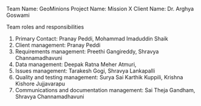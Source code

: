 Team Name: GeoMinions
Project Name: Mission X
Client Name: Dr. Arghya Goswami
 
Team roles and responsibilities
1.	Primary Contact:  Pranay Peddi, Mohammad Imaduddin Shaik
2.	Client management:  Pranay Peddi
3.	Requirements management:  Preethi Gangireddy, Shravya Channamadhavuni
4.	Data management:  Deepak Ratna Meher Atmuri, 
5.	Issues management: Tarakesh Gogi, Shravya Lankapalli
6.	Quality and testing management:  Surya Sai Karthik Kuppili, Krishna Kishore Jujjavarapu
7.	Communications and documentation management: Sai Theja Gandham, Shravya Channamadhavuni